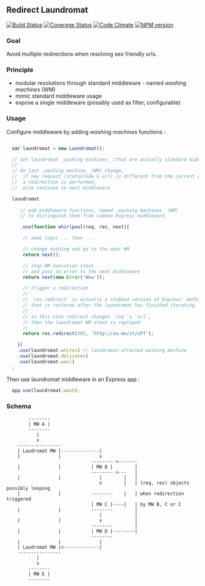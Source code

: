 ## Redirect Laundromat

[![Build Status](https://travis-ci.org/slyg/redirect-laundromat.svg?branch=master)](https://travis-ci.org/slyg/redirect-laundromat) [![Coverage Status](https://coveralls.io/repos/slyg/redirect-laundromat/badge.png?branch=master)](https://coveralls.io/r/slyg/redirect-laundromat?branch=master) [![Code Climate](https://codeclimate.com/github/slyg/redirect-laundromat.png)](https://codeclimate.com/github/slyg/redirect-laundromat) [![NPM version](https://badge.fury.io/js/redirect-laundromat.svg)](http://badge.fury.io/js/redirect-laundromat) 

### Goal

Avoid multiple redirections when resolving seo friendly urls.

### Principle

- modular resolutions through standard middleware - named _washing machines_ (WM)
- mimic standard middleware usage
- expose a single middleware (possibly used as filter, configurable)


### Usage

Configure middleware by adding _washing machines_ functions :

```javascript

  var laundromat = new Laundromat();

  // Set laundromat _washing machines_ (that are actually standard middleware).
  //
  // On last _washing machine_ (WM) change,
  //  if new request (statusCode & url) is different from the current one,
  //  a redirection is performed,
  //  else continue to next middleware

  laundromat
    
     // add middleware functions, named _washing machines_ (WM)
     // to distinguish them from common Express middleware

     .use(function whirlpool(req, res, next){

      // some logic ... then ...

      // change nothing and go to the next WM
      return next();

      // stop WM execution stack 
      // and pass an error to the next middleware
      return next(new Error('Wow')); 

      // trigger a redirection
      //
      // `res.redirect` is actually a stubbed version of Express' method
      // that is restored after the laundromat has finished iterating
      //
      // in this case redirect changes `req`'s `url`,
      // then the laundromat WM stack is replayed
      // 
      return res.redirect(303, 'http://so.me/st/uff');

    })
    .use(laundromat.whites) // laundromat-attached washing machine
    .use(laundromat.delicates)
    .use(laundromat.wool)
  ;

```

Then use laundromat middleware in an Express app :


```javascript
  app.use(laundromat.wash);
```

### Schema

```
        --------
        | MW A |
        --------
           |
           v
    ----------------
    | Laudromat MW |--------------|
    |              |              v
                               -------- <-------
    |              |           | MW B |        |
                               -------- <---   |
    |              |              |        |   | 
                                  v        |   | (req, res) objects possibly looping
    |              |           --------    |   | when redirection triggered
                               | MW C |----|   | by MW B, C or C
    |              |           --------        | 
                                  |            |
    |              |              v            |
                               --------        |
    |              |           | MW D |--------|
                               --------
    |              |              |
    | Laudromat MW |<-------------|
    ----------------
           |
           v
        --------
        | MW E |
        --------
```

